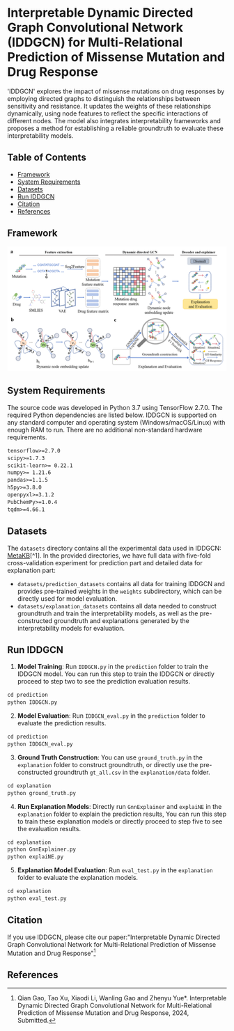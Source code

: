 # Interpretable Dynamic Directed Graph Convolutional Network (IDDGCN) for Multi-Relational Prediction of Missense Mutation and Drug Response

'IDDGCN' explores the impact of missense mutations on drug responses by employing directed graphs to distinguish the relationships between sensitivity and resistance. It updates the weights of these relationships dynamically, using node features to reflect the specific interactions of different nodes. The model also integrates interpretability frameworks and proposes a method for establishing a reliable groundtruth to evaluate these interpretability models.

## Table of Contents

- [Framework](#framework)
- [System Requirements](#system-requirements)
- [Datasets](#datasets)
- [Run IDDGCN](#run-iddgcn)
- [Citation](#Citation)
- [References](#References)

## Framework
![Framework](image/IDDGCN.png)

## System Requirements
The source code was developed in Python 3.7 using TensorFlow 2.7.0. The required Python dependencies are listed below. IDDGCN is supported on any standard computer and operating system (Windows/macOS/Linux) with enough RAM to run. There are no additional non-standard hardware requirements.
```markdown
tensorflow>=2.7.0
scipy>=1.7.3
scikit-learn>= 0.22.1
numpy>= 1.21.6
pandas>=1.1.5
h5py>=3.8.0
openpyxl>=3.1.2
PubChemPy>=1.0.4
tqdm>=4.66.1
```

## Datasets
The `datasets` directory contains all the experimental data used in IDDGCN: [MetaKB](https://search.cancervariants.org/#*)[^1].
In the provided directories, we have full data with five-fold cross-validation experiment for prediction part and detailed data for explanation part:
- `datasets/prediction_datasets` contains all data for training IDDGCN and provides pre-trained weights in the `weights` subdirectory, which can be directly used for model evaluation.
- `datasets/explanation_datasets` contains all data needed to construct groundtruth and train the interpretability models, as well as the pre-constructed groundtruth and explanations generated by the interpretability models for evaluation.
## Run IDDGCN

1. **Model Training**: Run `IDDGCN.py` in the `prediction` folder to train the IDDGCN model. You can run this step to train the IDDGCN or directly proceed to step two to see the prediction evaluation results.
```markdown
cd prediction
python IDDGCN.py
```
2. **Model Evaluation**: Run `IDDGCN_eval.py` in the `prediction` folder to evaluate the prediction results.
```markdown
cd prediction
python IDDGCN_eval.py
```
3. **Ground Truth Construction**: You can use `ground_truth.py` in the `explanation` folder to construct groundtruth, or directly use the pre-constructed groundtruth `gt_all.csv` in the `explanation/data` folder.
```markdown
cd explanation
python ground_truth.py
```
4. **Run Explanation Models**: Directly run `GnnExplainer` and `explaiNE` in the `explanation` folder to explain the prediction results, You can run this step to train these explanation models or directly proceed to step five to see the evaluation results.
```markdown
cd explanation
python GnnExplainer.py
python explaiNE.py
```
5. **Explanation Model Evaluation**: Run `eval_test.py` in the `explanation` folder to evaluate the explanation models.  
```markdown
cd explanation
python eval_test.py
```
## Citation
If you use IDDGCN, please cite our paper:"Interpretable Dynamic Directed Graph Convolutional Network for Multi-Relational Prediction of Missense Mutation and Drug Response"[^2]
## References
[^1]: <a href="https://www.nature.com/articles/s41588-020-0603-8" target="_blank" rel="noopener noreferrer">Wagner A H, Walsh B, Mayfield G, et al. A harmonized meta-knowledgebase of clinical interpretations of somatic genomic variants in cancer. *Nature Genetics*, 2020, 52(4): 448-457</a>
[^2]:Qian Gao, Tao Xu, Xiaodi Li, Wanling Gao and Zhenyu Yue*. Interpretable Dynamic Directed Graph Convolutional Network for Multi-Relational Prediction of Missense Mutation and Drug Response, 2024, Submitted.
